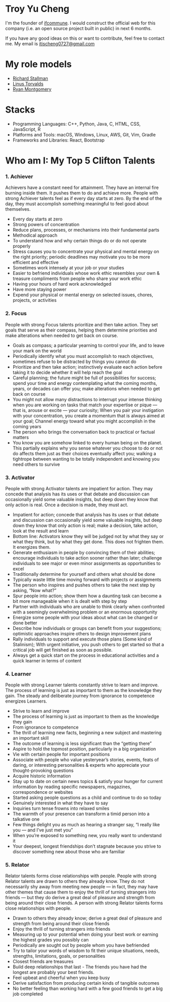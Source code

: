 <!-- Template:
[![Hackathons](https://img.shields.io/badge/Hackathons-80%2B-brightgreen?style=flat-square)](https://github.com/mlhacks)
[![Followers](https://img.shields.io/github/followers/mlhacks?label=Followers&style=flat-square)](https://github.com/mlhacks)-->

# Troy Yu Cheng

I'm the founder of [ifcommune](https://www.linkedin.com/company/ifcommune/). I would construct the official web for this company (i.e. an open source project built in public) in next 6 months.

If you have any good ideas on this or want to contribute, feel free to contact me. My email is <itischeng0727@gmail.com>


# My role models

- [Richard Stallman](https://www.stallman.org/)
- [Linus Torvalds](https://github.com/torvalds)
- [Ryan Montgomery](https://www.youtube.com/@0dayCTF)

# Stacks

- Programming Languages: C++, Python, Java, C, HTML, CSS, JavaScript, R
- Platforms and Tools: macOS, Windows, Linux, AWS, Git, Vim, Gradle
- Frameworks and Libraries: React, Bootstrap

# Who am I: My Top 5 Clifton Talents
### 1. Achiever

Achievers have a constant need for attainment. They have an internal fire burning inside them. It pushes them to do and achieve more. People with strong Achiever talents feel as if every day starts at zero. By the end of the day, they must accomplish something meaningful to feel good about themselves.

- Every day starts at zero  
- Strong powers of concentration  
- Reduce plans, processes, or mechanisms into their fundamental parts  
- Methodical approach  
- To understand how and why certain things do or do not operate properly  
- Stress causes you to concentrate your physical and mental energy on the right priority; periodic deadlines may motivate you to be more efficient and effective  
- Sometimes work intensely at your job or your studies  
- Easier to befriend individuals whose work ethic resembles your own & treasure compliments from people who share your work ethic  
- Having your hours of hard work acknowledged  
- Have more staying power  
- Expend your physical or mental energy on selected issues, chores, projects, or activities  


### 2. Focus

People with strong Focus talents prioritize and then take action. They set goals that serve as their compass, helping them determine priorities and make alterations when needed to get back on course.

- Goals as compass; a particular yearning to control your life, and to leave your mark on the world
- Periodically identify what you must accomplish to reach objectives, sometimes refuse to be distracted by things you cannot do
- Prioritize and then take action; instinctively evaluate each action before taking it to decide whether it will help reach the goal
- Careful planning; the future might be full of possibilities for success; spend your time and energy contemplating what the coming months, years, or decades can offer you; make alterations when needed to get back on course 
- You might not allow many distractions to interrupt your intense thinking when you are working on tasks that match your expertise or pique — that is, arouse or excite — your curiosity; When you pair your instigation with your concentration, you create a momentum that is always aimed at your goal; Channel energy toward what you might accomplish in the coming years
- The person who brings the conversation back to practical or factual matters
- You know you are somehow linked to every human being on the planet. This partially explains why you sense whatever you choose to do or not do affects them just as their choices eventually affect you; walking a tightrope between wanting to be totally independent and knowing you need others to survive


### 3. Activator

People with strong Activator talents are impatient for action. They may concede that analysis has its uses or that debate and discussion can occasionally yield some valuable insights, but deep down they know that only action is real. Once a decision is made, they must act.

- Impatient for action; concede that analysis has its uses or that debate and discussion can occasionally yield some valuable insights, but deep down they know that only action is real; make a decision, take action, look at the result and learn
- Bottom line: Activators know they will be judged not by what they say or what they think, but by what they get done. This does not frighten them. It energizes them.
- Generate enthusiasm in people by convincing them of their abilities; encourage individuals to take action sooner rather than later; challenge individuals to see major or even minor assignments as opportunities to excel
- Traditionally determine for yourself and others what should be done 
- Typically waste little time moving forward with projects or assignments
- The person who inspires and pushes others to take the next step by asking, “Now what?”
- Spur people into action; show them how a daunting task can become a bit more manageable when it is dealt with step by step
- Partner with individuals who are unable to think clearly when confronted with a seemingly overwhelming problem or an enormous opportunity
- Energize some people with your ideas about what can be changed or done better
- Describe how individuals or groups can benefit from your suggestions; optimistic approaches inspire others to design improvement plans
- Rally individuals to support and execute those plans (Some kind of Stalinism); With urgent initiative, you push others to get started so that a critical job will get finished as soon as possible.
- Always get a quick start on the process in educational activities and a quick learner in terms of content


### 4. Learner

People with strong Learner talents constantly strive to learn and improve. The process of learning is just as important to them as the knowledge they gain. The steady and deliberate journey from ignorance to competence energizes Learners.

- Strive to learn and improve
- The process of learning is just as important to them as the knowledge they gain
- From ignorance to competence
- The thrill of learning new facts, beginning a new subject and mastering an important skill
- The outcome of learning is less significant than the “getting there”
- Aspire to hold the topmost position, particularly in a big organization
- Vie with certain people for important positions
- Associate with people who value yesteryear’s stories, events, feats of daring, or interesting personalities & experts who appreciate your thought-provoking questions
- Acquire historic information
- Stay up to date on certain news topics & satisfy your hunger for current information by reading specific newspapers, magazines, correspondence or websites
- Started asking people questions as a child and continue to do so today
- Genuinely interested in what they have to say
- Inquiries turn tense frowns into relaxed smiles
- The warmth of your presence can transform a timid person into a talkative one
- Few things delight you as much as hearing a stranger say, “I really like you — and I’ve just met you”
- When you’re exposed to something new, you really want to understand it
- Your deepest, longest friendships don’t stagnate because you strive to discover something new about those who are familiar


### 5. Relator

Relator talents forms close relationships with people. People with strong Relator talents are drawn to others they already know. They do not necessarily shy away from meeting new people — in fact, they may have other themes that cause them to enjoy the thrill of turning strangers into friends — but they do derive a great deal of pleasure and strength from being around their close friends. A person with strong Relator talents forms close relationships with people.

- Drawn to others they already know; derive a great deal of pleasure and strength from being around their close friends
- Enjoy the thrill of turning strangers into friends
- Measuring up to your potential when doing your best work or earning the highest grades you possibly can
- Periodically are sought out by people whom you have befriended 
- Try to tailor your words of wisdom to fit their unique situations, needs, strengths, limitations, goals, or personalities 
- Closest friends are treasures
- Build deep relationships that last - The friends you have had the longest are probably your best friends. 
- Feel upbeat and cheerful when you keep busy
- Derive satisfaction from producing certain kinds of tangible outcomes
- No better feeling than working hard with a few good friends to get a big job completed
